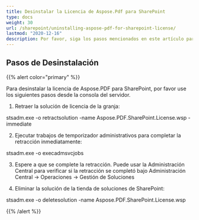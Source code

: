 ```yaml
---
title: Desinstalar la Licencia de Aspose.Pdf para SharePoint
type: docs
weight: 30
url: /sharepoint/uninstalling-aspose-pdf-for-sharepoint-license/
lastmod: "2020-12-16"
description: Por favor, siga los pasos mencionados en este artículo para desinstalar la licencia de la API de PDF para SharePoint.
---
```


## Pasos de Desinstalación

{{% alert color="primary" %}}

Para desinstalar la licencia de Aspose.PDF para SharePoint, por favor use los siguientes pasos desde la consola del servidor.

1. Retraer la solución de licencia de la granja:

  stsadm.exe -o retractsolution -name Aspose.PDF.SharePoint.License.wsp -immediate

2. Ejecutar trabajos de temporizador administrativos para completar la retracción inmediatamente:

  stsadm.exe -o execadmsvcjobs

3. Espere a que se complete la retracción. Puede usar la Administración Central para verificar si la retracción se completó bajo Administración Central -> Operaciones -> Gestión de Soluciones

4. Eliminar la solución de la tienda de soluciones de SharePoint:

  stsadm.exe -o deletesolution -name Aspose.PDF.SharePoint.License.wsp

{{% /alert %}}
